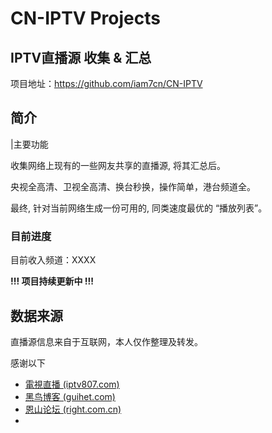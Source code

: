 # CN-IPTV Projects

## IPTV直播源 收集 & 汇总

项目地址：https://github.com/iam7cn/CN-IPTV

## 简介

|主要功能

收集网络上现有的一些网友共享的直播源, 将其汇总后。

央视全高清、卫视全高清、换台秒换，操作简单，港台频道全。

最终, 针对当前网络生成一份可用的, 同类速度最优的 “播放列表”。

### 目前进度

目前收入频道：XXXX

**!!! 项目持续更新中 !!!**



## 数据来源

直播源信息来自于互联网，本人仅作整理及转发。

感谢以下

- [電視直播 (iptv807.com)](http://iptv807.com/)
- [黑鸟博客 (guihet.com)](https://guihet.com/)
- [恩山论坛 (right.com.cn)](https://www.right.com.cn/forum/forum-182-0.html)
- 



